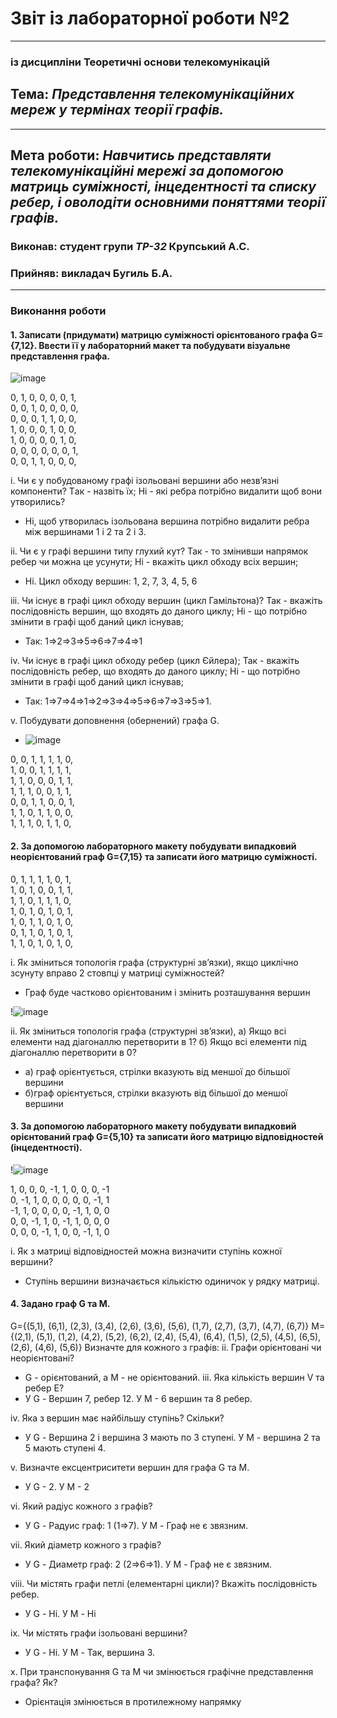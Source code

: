 # Звіт із лабораторної роботи №2
---
### із дисципліни Теоретичні основи телекомунікацій
## Тема: *Представлення телекомунікаційних мереж у термінах теорії графів.*
---
## Мета роботи: *Навчитись представляти телекомунікаційні мережі за допомогою матриць суміжності, інцедентності та списку ребер, і оволодіти основними поняттями теорії графів.*

### Виконав: студент групи *ТР-32* Крупський А.С.
### Прийняв: викладач Бугиль Б.А.
---

### Виконання роботи
#### 1. Записати (придумати) матрицю суміжності орієнтованого графа G={7,12}. Ввести її у лабораторний макет та побудувати візуальне представлення графа.

![image](https://user-images.githubusercontent.com/69114727/115046746-7eac0e00-9ee0-11eb-80f8-1248bf797a88.png)

0, 1, 0, 0, 0, 0, 1,  
0, 0, 1, 0, 0, 0, 0,  
0, 0, 0, 1, 1, 0, 0,  
1, 0, 0, 0, 1, 0, 0,  
1, 0, 0, 0, 0, 1, 0,  
0, 0, 0, 0, 0, 0, 1,  
0, 0, 1, 1, 0, 0, 0,  

i. Чи є у побудованому графі ізольовані вершини або незв’язні компоненти? Tак - назвіть їх; Hі - які ребра потрібно видалити щоб вони утворились?
* Ні, щоб утворилась ізольована вершина потрібно видалити ребра між вершинами 1 і 2 та 2 і 3.

ii.  Чи є у графі вершини типу глухий кут? Так - то змінивши напрямок ребер чи можна це усунути; Hі - вкажіть цикл обходу всіх вершин;
* Ні. Цикл обходу вершин: 1, 2, 7, 3, 4, 5, 6

iii.  Чи існує в графі цикл обходу вершин (цикл Гамільтона)? Так - вкажіть послідовність вершин, що входять до даного циклу; Hі - що потрібно змінити в графі щоб даний цикл існував;
* Так: 1⇒2⇒3⇒5⇒6⇒7⇒4⇒1

iv.  Чи існує в графі цикл обходу ребер (цикл Єйлера); Так - вкажіть послідовність ребер, що входять до даного циклу; Hі - що потрібно змінити в графі щоб даний цикл існував;
* Так: 1⇒7⇒4⇒1⇒2⇒3⇒4⇒5⇒6⇒7⇒3⇒5⇒1.

v.  Побудувати доповнення (обернений) графа G.

* ![image](https://user-images.githubusercontent.com/69114727/115049112-072bae00-9ee3-11eb-9cc9-ad59611de621.png)

0, 0, 1, 1, 1, 1, 0,  
1, 0, 0, 1, 1, 1, 1,  
1, 1, 0, 0, 0, 1, 1,  
1, 1, 1, 0, 0, 1, 1,  
0, 0, 1, 1, 0, 0, 1,  
1, 1, 0, 1, 1, 0, 0,  
1, 1, 1, 0, 1, 1, 0,  

#### 2.  За допомогою лабораторного макету побудувати випадковий неорієнтований граф G={7,15} та записати його матрицю суміжності.

0, 1, 1, 1, 1, 0, 1,  
1, 0, 1, 0, 0, 1, 1,  
1, 1, 0, 1, 1, 1, 0,  
1, 0, 1, 0, 1, 0, 1,  
1, 0, 1, 1, 0, 1, 0,  
0, 1, 1, 0, 1, 0, 1,  
1, 1, 0, 1, 0, 1, 0,  

i.  Як зміниться топологія графа (структурні зв’язки), якщо циклічно зсунуту вправо 2 стовпці у матриці суміжностей?
* Граф буде частково орієнтованим і змінить розташування вершин

!![image](https://user-images.githubusercontent.com/69114727/115052173-4d364100-9ee6-11eb-8eca-99b8c3f98897.png)

ii.  Як зміниться топологія графа (структурні зв’язки), а) Якщо всі елементи над діагоналлю перетворити в 1? б) Якщо всі елементи під діагоналлю перетворити в 0?
* а) граф орієнтується, стрілки вказують від меншої до більшої вершини
* б)граф орієнтується, стрілки вказують від більшої до меншої вершини

#### 3.  За допомогою лабораторного макету побудувати випадковий орієнтований граф G={5,10} та записати його матрицю відповідностей (інцедентності).

!![image](https://user-images.githubusercontent.com/69114727/115052499-ae5e1480-9ee6-11eb-85a9-131bbd334c0c.png)

1, 0, 0, 0, -1, 1, 0, 0, 0, -1  
0, -1, 1, 0, 0, 0, 0, 0, -1, 1  
-1, 1, 0, 0, 0, 0, -1, 1, 0, 0  
0, 0, -1, 1, 0, -1, 1, 0, 0, 0  
0, 0, 0, -1, 1, 0, 0, -1, 1, 0    

i.  Як з матриці відповідностей можна визначити ступінь кожної вершини?
* Ступінь вершини визначається кількістю одиничок у рядку матриці.

#### 4.  Задано граф G та M.
G={(5,1), (6,1), (2,3), (3,4), (2,6), (3,6), (5,6), (1,7), (2,7), (3,7), (4,7), (6,7)}
M={(2,1), (5,1), (1,2), (4,2), (5,2), (6,2), (2,4), (5,4), (6,4), (1,5), (2,5), (4,5), (6,5), (2,6), (4,6), (5,6)}
Визначте для кожного з графів:
ii.  Графи орієнтовані чи неорієнтовані?
* G - орієнтований, а M - не орієнтований.
iii.  Яка кількість вершин V та ребер E?
* У G - Вершин 7, ребер 12. У М - 6 вершин та 8 ребер.

iv.  Яка з вершин має найбільшу ступінь? Скільки?
* У G - Вершина 2 і вершина 3 мають по 3 ступені. У М - вершина 2 та 5 мають ступені 4.

v.  Визначте ексцентриситети вершин для графа G та M.
* У G - 2. У M - 2

vi.  Який радіус кожного з графів?
* У G - Радуис граф: 1 (1⇒7). У M - Граф не є звязним.

vii.  Який діаметр кожного з графів?
* У G - Диаметр граф: 2 (2⇒6⇒1). У M - Граф не є звязним.

viii.  Чи містять графи петлі (елементарні цикли)? Вкажіть послідовність ребер.
* У G - Ні. У M - Ні

ix.  Чи містять графи ізольовані вершини?
* У G - Ні. У M - Так, вершина 3.

x.  При транспонування G та M чи змінюється графічне представлення графа? Як?
* Орієнтація змінюється в протилежному напрямку
